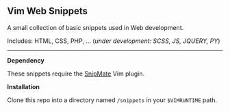 ## Vim Web Snippets

A small collection of basic snippets used in Web development.


Includes: HTML, CSS, PHP, ... (_under development: SCSS, JS, JQUERY, PY_)

----

**Dependency**

These snippets require the [SnipMate](https://github.com/garbas/vim-snipmate) Vim plugin.

**Installation**

Clone this repo into a directory named `/snippets` in your `$VIMRUNTIME` path.
